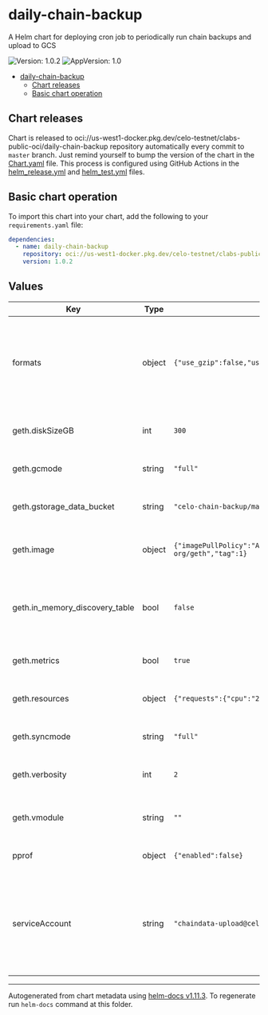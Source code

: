 # daily-chain-backup

A Helm chart for deploying cron job to periodically run chain backups and upload to GCS

![Version: 1.0.2](https://img.shields.io/badge/Version-1.0.2-informational?style=flat-square) ![AppVersion: 1.0](https://img.shields.io/badge/AppVersion-1.0-informational?style=flat-square)

- [daily-chain-backup](#daily-chain-backup)
  - [Chart releases](#chart-releases)
  - [Basic chart operation](#basic-chart-operation)

## Chart releases

Chart is released to oci://us-west1-docker.pkg.dev/celo-testnet/clabs-public-oci/daily-chain-backup repository automatically every commit to `master` branch.
Just remind yourself to bump the version of the chart in the [Chart.yaml](./Chart.yaml) file.
This process is configured using GitHub Actions in the [helm_release.yml](../../.github/workflows/helm_release.yml)
and [helm_test.yml](../../.github/workflows/helm_test.yml) files.

## Basic chart operation

To import this chart into your chart, add the following to your `requirements.yaml` file:

```yaml
dependencies:
  - name: daily-chain-backup
    repository: oci://us-west1-docker.pkg.dev/celo-testnet/clabs-public-oci
    version: 1.0.2
```

## Values

| Key | Type | Default | Description |
|-----|------|---------|-------------|
| formats | object | `{"use_gzip":false,"use_lz4":false,"use_zstd":true}` | Which format enable to compress. Multiple can be enabled at the same time. |
| geth.diskSizeGB | int | `300` | Size of PVC to create for geth data |
| geth.gcmode | string | `"full"` | GCmode for celo-blockchain |
| geth.gstorage_data_bucket | string | `"celo-chain-backup/mainnet"` | GCS bucket to upload chain backups to |
| geth.image | object | `{"imagePullPolicy":"Always","repository":"us.gcr.io/celo-org/geth","tag":1}` | celo-blockchain image to use |
| geth.in_memory_discovery_table | bool | `false` | enable use-in-memory-discovery-table celo-blockchain flag |
| geth.metrics | bool | `true` | Enable metrics options |
| geth.resources | object | `{"requests":{"cpu":"2","memory":"4Gi"}}` | resources to allocate to geth container |
| geth.syncmode | string | `"full"` | Syncmode for celo-blockchain |
| geth.verbosity | int | `2` | Verbosity level for celo-blockchain |
| geth.vmodule | string | `""` | Custom log level for celo-blockchain |
| pprof | object | `{"enabled":false}` | Enable profiling options |
| serviceAccount | string | `"chaindata-upload@celo-testnet.iam.gserviceaccount.com"` | GCP Service Account to use for uploading chain backups (using workload identity) |

----------------------------------------------
Autogenerated from chart metadata using [helm-docs v1.11.3](https://github.com/norwoodj/helm-docs/releases/v1.11.3). To regenerate run `helm-docs` command at this folder.
